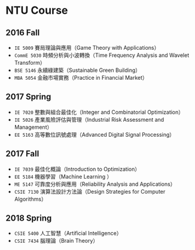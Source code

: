 # NTU Course

## 2016 Fall

- `IE 5009` 賽局理論與應用（Game Theory with Applications）
- `CommE 5030` 時頻分析與小波轉換（Time Frequency Analysis and Wavelet Transform）
- `BSE 5146` 永續綠建築（Sustainable Green Building）
- `MBA 5054` 金融市場實務（Practice in Financial Market）

## 2017 Spring

- `IE 7020` 整數與組合最佳化（Integer and Combinatorial Optimization）
- `IE 5026` 產業風險評估與管理（Industrial Risk Assessment and Management）
- `EE 5163` 高等數位訊號處理（Advanced Digital Signal Processing）


## 2017 Fall

- `IE 7039` 最佳化概論（Introduction to Optimization）
- `EE 5184` 機器學習（Machine Learning ）
- `ME 5147` 可靠度分析與應用（Reliability Analysis and Applications）
- `CSIE 7130` 演算法設計方法論（Design Strategies for Computer Algorithms）

## 2018 Spring

- `CSIE 5400` 人工智慧（Artificial Intelligence）
- `CSIE 7434` 腦理論（Brain Theory）
